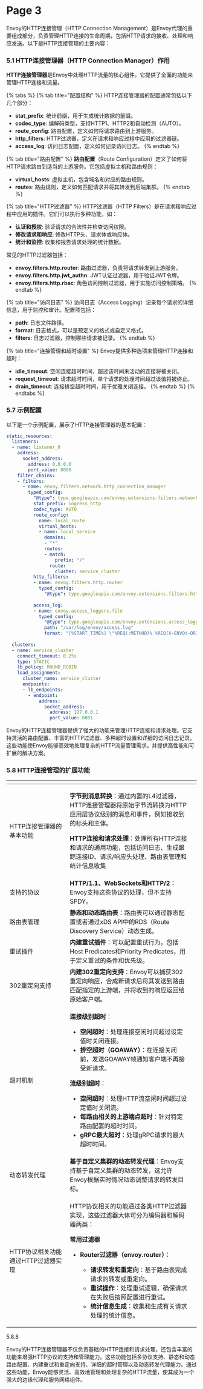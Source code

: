 # Page 3

Envoy的HTTP连接管理（HTTP Connection Management）是Envoy代理的重要组成部分，负责管理HTTP连接的生命周期，包括HTTP请求的接收、处理和响应发送。以下是HTTP连接管理的主要内容：

### 5.1 HTTP连接管理器（HTTP Connection Manager）作用 <a href="#id-51http-lian-jie-guan-li-qi-httpconnectionmanager-zuo-yong-139" id="id-51http-lian-jie-guan-li-qi-httpconnectionmanager-zuo-yong-139"></a>

**HTTP连接管理器**是Envoy中处理HTTP流量的核心组件。它提供了全面的功能来管理HTTP连接和流量。

{% tabs %}
{% tab title="配置结构" %}
HTTP连接管理器的配置通常包括以下几个部分：

* **stat\_prefix**: 统计前缀，用于生成统计数据的前缀。
* **codec\_type**: 编解码类型，支持HTTP1、HTTP2和自动检测（AUTO）。
* **route\_config**: 路由配置，定义如何将请求路由到上游服务。
* **http\_filters**: HTTP过滤器，定义在请求和响应过程中应用的过滤器链。
* **access\_log**: 访问日志配置，定义如何记录访问日志。
{% endtab %}

{% tab title="路由配置" %}
**路由配置**（Route Configuration）定义了如何将HTTP请求路由到适当的上游服务。它包括虚拟主机和路由规则：

* **virtual\_hosts**: 虚拟主机，包含域名和对应的路由规则。
* **routes**: 路由规则，定义如何匹配请求并将其转发到后端集群。
{% endtab %}

{% tab title="HTTP过滤器" %}
HTTP过滤器（HTTP Filters）是在请求和响应过程中应用的插件。它们可以执行多种功能，如：

* **认证和授权**: 验证请求的合法性并检查访问权限。
* **修改请求和响应**: 修改HTTP头、请求体或响应体。
* **统计和监控**: 收集和报告请求处理的统计数据。

常见的HTTP过滤器包括：

* **envoy.filters.http.router**: 路由过滤器，负责将请求转发到上游服务。
* **envoy.filters.http.jwt\_authn**: JWT认证过滤器，用于验证JWT令牌。
* **envoy.filters.http.rbac**: 角色访问控制过滤器，用于实施访问控制策略。
{% endtab %}

{% tab title="访问日志" %}
访问日志（Access Logging）记录每个请求的详细信息，用于监控和审计。配置项包括：

* **path**: 日志文件路径。
* **format**: 日志格式，可以是预定义的格式或自定义格式。
* **filters**: 日志过滤器，控制哪些请求被记录。
{% endtab %}

{% tab title="连接管理和超时设置" %}
Envoy提供多种选项来管理HTTP连接和超时：

* **idle\_timeout**: 空闲连接超时时间，超过该时间未活动的连接将被关闭。
* **request\_timeout**: 请求超时时间，单个请求的处理时间超过该值将被终止。
* **drain\_timeout**: 连接排空超时时间，用于优雅关闭连接。
{% endtab %}
{% endtabs %}

### 5.7 示例配置 <a href="#id-57-shi-li-pei-zhi-158" id="id-57-shi-li-pei-zhi-158"></a>

以下是一个示例配置，展示了HTTP连接管理器的基本配置：

```yaml
static_resources:
  listeners:
  - name: listener_0
    address:
      socket_address:
        address: 0.0.0.0
        port_value: 8080
    filter_chains:
    - filters:
      - name: envoy.filters.network.http_connection_manager
        typed_config:
          "@type": type.googleapis.com/envoy.extensions.filters.network.http_connection_manager.v3.HttpConnectionManager
          stat_prefix: ingress_http
          codec_type: AUTO
          route_config:
            name: local_route
            virtual_hosts:
            - name: local_service
              domains:
              - "*"
              routes:
              - match:
                  prefix: "/"
                route:
                  cluster: service_cluster
          http_filters:
          - name: envoy.filters.http.router
            typed_config:
              "@type": type.googleapis.com/envoy.extensions.filters.http.router.v3.Router
        
          access_log:
          - name: envoy.access_loggers.file
            typed_config:
              "@type": type.googleapis.com/envoy.extensions.access_loggers.file.v3.FileAccessLog
              path: "/var/log/envoy/access.log"
              format: "[%START_TIME%] \"%REQ(:METHOD)% %REQ(X-ENVOY-ORIGINAL-PATH?:PATH)% %PROTOCOL%\" %RESPONSE_CODE% %RESPONSE_FLAGS% \"%REQ(USER-AGENT)%\" \"%REQ(X-FORWARDED-FOR)%\" \"%REQ(REQUEST_ID)%\" \"%REQ(AUTHORITY)%\" \"%UPSTREAM_HOST%\"\n"
        
  clusters:
  - name: service_cluster
    connect_timeout: 0.25s
    type: STATIC
    lb_policy: ROUND_ROBIN
    load_assignment:
      cluster_name: service_cluster
      endpoints:
      - lb_endpoints:
        - endpoint:
            address:
              socket_address:
                address: 127.0.0.1
                port_value: 8081
```

Envoy的HTTP连接管理器提供了强大的功能来管理HTTP连接和请求处理。它支持灵活的路由配置、丰富的HTTP过滤器、多种超时设置和详细的访问日志记录。这些功能使Envoy能够高效地处理复杂的HTTP流量管理需求，并提供高性能和可扩展的解决方案。

### 5.8 HTTP连接管理的扩展功能 <a href="#id-58http-lian-jie-guan-li-de-kuo-zhan-gong-neng-162" id="id-58http-lian-jie-guan-li-de-kuo-zhan-gong-neng-162"></a>

<table><thead><tr><th width="144"></th><th></th><th data-hidden></th></tr></thead><tbody><tr><td>HTTP连接管理器的基本功能</td><td><p><strong>字节到消息转换</strong>：通过内置的L4过滤器，HTTP连接管理器将原始字节流转换为HTTP应用层协议级别的消息和事件，例如接收到的标头和主体。</p><p><strong>HTTP连接和请求处理</strong>：处理所有HTTP连接和请求的通用功能，包括访问日志、生成跟踪连接ID、请求/响应头处理、路由表管理和统计信息收集</p></td><td></td></tr><tr><td>支持的协议</td><td><strong>HTTP/1.1、WebSockets和HTTP/2</strong>：Envoy支持这些协议的处理，但不支持SPDY。</td><td></td></tr><tr><td>路由表管理</td><td><strong>静态和动态路由表</strong>：路由表可以通过静态配置或者通过xDS API中的RDS（Route Discovery Service）动态生成。</td><td></td></tr><tr><td>重试插件</td><td><strong>内建重试插件</strong>：可以配置重试行为，包括Host Predicates和Priority Predicates，用于定义重试的条件和优先级。</td><td></td></tr><tr><td>302重定向支持</td><td><strong>内建302重定向支持</strong>：Envoy可以捕获302重定向响应，合成新请求后将其发送到路由匹配指定的上游端，并将收到的响应返回给原始客户端。</td><td></td></tr><tr><td>超时机制</td><td><p><strong>连接级别超时</strong>：</p><ul><li><strong>空闲超时</strong>：处理连接空闲时间超过设定值时关闭连接。</li><li><strong>排空超时（GOAWAY）</strong>：在连接关闭前，发送GOAWAY帧通知客户端不再接受新请求。</li></ul><p><strong>流级别超时</strong>：</p><ul><li><strong>空闲超时</strong>：处理HTTP流空闲时间超过设定值时关闭流。</li><li><strong>每路由相关的上游端点超时</strong>：针对特定路由配置的超时时间。</li><li><strong>gRPC最大超时</strong>：处理gRPC请求的最大超时时间。</li></ul></td><td></td></tr><tr><td>动态转发代理</td><td><strong>基于自定义集群的动态转发代理</strong>：Envoy支持基于自定义集群的动态转发，这允许Envoy根据实时情况动态调整请求的转发目标。</td><td></td></tr><tr><td>HTTP协议相关功能通过HTTP过滤器实现</td><td><p>HTTP协议相关的功能通过各类HTTP过滤器实现，这些过滤器大体可分为编码器和解码器两类：</p><p><strong>常用过滤器</strong></p><ul><li><p><strong>Router过滤器（envoy.router）</strong>：</p><ul><li><strong>请求转发和重定向</strong>：基于路由表完成请求的转发或重定向。</li><li><strong>重试操作</strong>：处理重试逻辑，确保请求在失败后按照配置进行重试。</li><li><strong>统计信息生成</strong>：收集和生成有关请求处理的统计信息。</li></ul></li></ul></td><td></td></tr></tbody></table>

5.8.8&#x20;



Envoy的HTTP连接管理器不仅负责基础的HTTP连接和请求处理，还包含丰富的功能来增强HTTP协议的支持和管理能力。这些功能包括多协议支持、静态和动态路由配置、内建重试和重定向支持、详细的超时管理以及动态转发代理能力。通过这些功能，Envoy能够灵活、高效地管理和处理复杂的HTTP流量，使其成为一个强大的边缘代理和服务网格组件。
